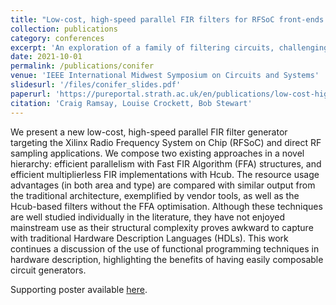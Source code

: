 ```yaml
---
title: "Low-cost, high-speed parallel FIR filters for RFSoC front-ends enabled by CλaSH"
collection: publications
category: conferences
excerpt: 'An exploration of a family of filtering circuits, challenging to express in many hardware description languages, using a Haskell-based toolchain.'
date: 2021-10-01
permalink: /publications/conifer
venue: 'IEEE International Midwest Symposium on Circuits and Systems'
slidesurl: '/files/conifer_slides.pdf'
paperurl: 'https://pureportal.strath.ac.uk/en/publications/low-cost-high-speed-parallel-fir-filters-for-rfsoc-front-ends-ena'
citation: 'Craig Ramsay, Louise Crockett, Bob Stewart'
---
```


We present a new low-cost, high-speed parallel FIR filter generator targeting the Xilinx Radio Frequency System on Chip (RFSoC) and direct RF sampling applications. We compose two existing approaches in a novel hierarchy: efficient parallelism with Fast FIR Algorithm (FFA) structures, and efficient multiplierless FIR implementations with Hcub. The resource usage advantages (in both area and type) are compared with similar output from the traditional architecture, exemplified by vendor tools, as well as the Hcub-based filters without the FFA optimisation. Although these techniques are well studied individually in the literature, they have not enjoyed mainstream use as their structural complexity proves awkward to capture with traditional Hardware Description Languages (HDLs). This work continues a discussion of the use of functional programming techniques in hardware description, highlighting the benefits of having easily composable circuit generators.

Supporting poster available [here](/files/conifer_poster.pdf).
